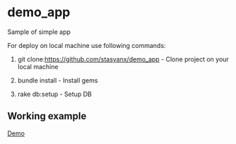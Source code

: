 <h1>demo_app</h1>

Sample of simple app

For deploy on local machine use following commands:

1. git clone:https://github.com/stasyanx/demo_app  - Clone project on your local machine

2. bundle install   - Install gems

3. rake db:setup -  Setup DB

 <h2>Working example </h2>
<a href="http://fast-demo-app.herokuapp.com/">Demo</a>
